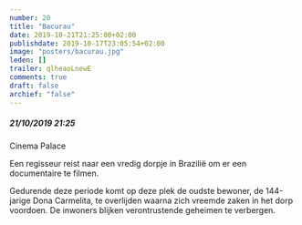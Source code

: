 ```yaml
---
number: 20
title: "Bacurau"
date: 2019-10-21T21:25:00+02:00
publishdate: 2019-10-17T23:05:54+02:00
image: "posters/bacurau.jpg"
leden: []
trailer: qlheaoLnewE
comments: true
draft: false
archief: "false"
---
```


##### 21/10/2019 21:25

Cinema Palace

Een regisseur reist naar een vredig dorpje in Brazilië om er een
documentaire te filmen.
<!--more-->
Gedurende deze periode komt op deze plek de oudste bewoner,
de 144-jarige Dona Carmelita, te overlijden waarna zich vreemde
zaken in het dorp voordoen. De inwoners blijken verontrustende
geheimen te verbergen.
